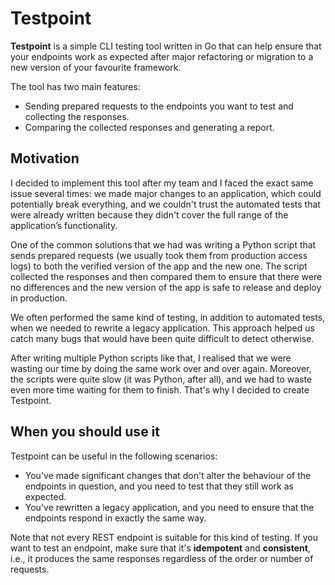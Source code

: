 # Testpoint

**Testpoint** is a simple CLI testing tool written in Go that can help ensure that your endpoints work 
as expected after major refactoring or migration to a new version of your favourite framework.

The tool has two main features:
* Sending prepared requests to the endpoints you want to test and collecting the responses.
* Comparing the collected responses and generating a report.

## Motivation

I decided to implement this tool after my team and I faced the exact same issue several times: 
we made major changes to an application, which could potentially break everything, 
and we couldn't trust the automated tests that were already written because 
they didn't cover the full range of the application’s functionality.

One of the common solutions that we had was writing a Python script that sends prepared requests 
(we usually took them from production access logs) to both the verified version of the app and the new one. 
The script collected the responses and then compared them to ensure that there were no differences 
and the new version of the app is safe to release and deploy in production.

We often performed the same kind of testing, in addition to automated tests, when we needed to rewrite a legacy application. 
This approach helped us catch many bugs that would have been quite difficult to detect otherwise.

After writing multiple Python scripts like that, I realised that we were wasting our time by doing the same work over and over again.
Moreover, the scripts were quite slow (it was Python, after all), and we had to waste even more time waiting for them to finish.
That's why I decided to create Testpoint.

## When you should use it

Testpoint can be useful in the following scenarios:
* You've made significant changes that don't alter the behaviour of the endpoints in question, 
  and you need to test that they still work as expected.
* You've rewritten a legacy application, and you need to ensure that the endpoints respond in exactly the same way.

Note that not every REST endpoint is suitable for this kind of testing. If you want to test an endpoint, 
make sure that it's **idempotent** and **consistent**, i.e., it produces the same responses regardless of the order or number of requests.
